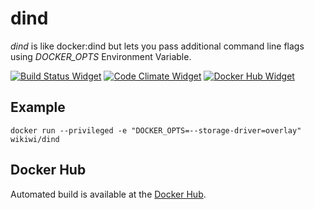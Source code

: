 # dind
_dind_ is like docker:dind but lets you pass additional command line flags using *DOCKER_OPTS* Environment Variable.

[![Build Status Widget]][Build Status] [![Code Climate Widget]][Code Climate] [![Docker Hub Widget]][Docker Hub]

[Build Status]: https://travis-ci.org/wikiwi/dind
[Build Status Widget]: https://travis-ci.org/wikiwi/dind.svg?branch=master
[Code Climate]: https://codeclimate.com/github/wikiwi/dind
[Code Climate Widget]: https://codeclimate.com/github/wikiwi/dind/badges/gpa.svg
[Docker Hub]: https://hub.docker.com/r/wikiwi/dind
[Docker Hub Widget]: https://img.shields.io/docker/pulls/wikiwi/dind.svg

## Example

    docker run --privileged -e "DOCKER_OPTS=--storage-driver=overlay" wikiwi/dind

## Docker Hub
Automated build is available at the [Docker Hub](https://hub.docker.com/r/wikiwi/dind).
